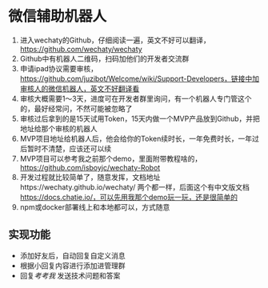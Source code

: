 # 微信辅助机器人

1. 进入wechaty的Github，仔细阅读一遍，英文不好可以翻译， https://github.com/wechaty/wechaty
2. Github中有机器人二维码，扫码加他们的开发者交流群
3. 申请ipad协议需要审核，https://github.com/juzibot/Welcome/wiki/Support-Developers，链接中加审核人的微信机器人，英文不好翻译看
4. 审核大概需要1～3天，进度可在开发者群里询问，有一个机器人专门管这个的，最好经常问，不然可能被忽略了
5. 审核过后拿到的是15天试用Token，15天内做一个MVP产品放到Github，并把地址给那个审核的机器人
6. MVP项目地址给机器人后，他会给你的Token续时长，一年免费时长，一年过后暂时不清楚，应该还可以续
7. MVP项目可以参考我之前那个demo，里面附带教程啥的，https://github.com/isboyjc/wechaty-Robot
8. 开发过程就比较简单了，随意发挥，文档地址https://wechaty.github.io/wechaty/   两个都一样，后面这个有中文版文档  https://docs.chatie.io/，可以先用我那个demo玩一玩，还是很简单的
9. npm或docker部署线上和本地都可以，方式随意

## 实现功能
* 添加好友后，自动回复自定义消息
* 根据小回复内容进行添加进管理群
* 回复*考考我* 发送技术问题和答案


